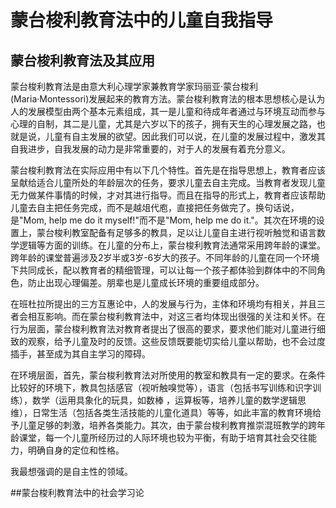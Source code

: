 # 蒙台梭利教育法中的儿童自我指导

## 蒙台梭利教育法及其应用

蒙台梭利教育法是由意大利心理学家兼教育学家玛丽亚·蒙台梭利(Maria·Montessori)发展起来的教育方法。蒙台梭利教育法的根本思想核心是认为人的发展模型由两个基本元素组成，其一是儿童和待成年者通过与环境互动而参与心理的自制，其二是儿童，尤其是六岁以下的孩子，拥有天生的心理发展之路，也就是说，儿童有自主发展的欲望。因此我们可以说，在儿童的发展过程中，激发其自我进步，自我发展的动力是非常重要的，对于人的发展有着充分意义。

蒙台梭利教育法在实际应用中有以下几个特性。首先是在指导思想上，教育者应该呈献给适合儿童所处的年龄层次的任务，要求儿童去自主完成。当教育者发现儿童无力做某件事情的时候，才对其进行指导。而且在指导的形式上，教育者应该帮助儿童去自主把任务完成，而不是越俎代庖，直接把任务做完了。换句话说，是"Mom, help me do it myself!"而不是"Mom, help me do it."。其次在环境的设置上，蒙台梭利教室配备有足够多的教具，足以让儿童自主进行视听触觉和语言数学逻辑等方面的训练。在儿童的分布上，蒙台梭利教育法通常采用跨年龄的课堂。跨年龄的课堂普遍涉及2岁半或3岁-6岁大的孩子。不同年龄的儿童在同一个环境下共同成长，配以教育者的精细管理，可以让每一个孩子都体验到群体中的不同角色，防止出现心理偏差。朋辈也是儿童成长环境的重要组成部分。

在班杜拉所提出的三方互惠论中，人的发展与行为，主体和环境均有相关，并且三者会相互影响。而在蒙台梭利教育法中，对这三者均体现出很强的关注和关怀。在行为层面，蒙台梭利教育法对教育者提出了很高的要求，要求他们能对儿童进行细致的观察，给予儿童及时的反馈。这些反馈既要能切实给儿童以帮助，也不会过度插手，甚至成为其自主学习的障碍。

在环境层面，首先，蒙台梭利教育法对所使用的教室和教具有一定的要求。在条件比较好的环境下，教具包括感官（视听触嗅觉等），语言（包括书写训练和识字训练），数学（运用具象化的玩具，如数棒 ，运算板等，培养儿童的数学逻辑思维），日常生活（包括各类生活技能的儿童化道具）等等，如此丰富的教育环境给予儿童足够的刺激，培养各类能力。其次，由于蒙台梭利教育推崇混班教学的跨年龄课堂，每一个儿童所经历过的人际环境也较为平衡，有助于培育其社会交往能力，明确自身的定位和性格。

我最想强调的是自主性的领域。

##蒙台梭利教育法中的社会学习论